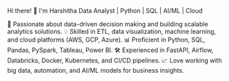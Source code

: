 Hi there! 👋 I'm Harshitha
Data Analyst | Python | SQL | AI/ML | Cloud

🚀 Passionate about data-driven decision making and building scalable analytics solutions.
💡 Skilled in ETL, data visualization, machine learning, and cloud platforms (AWS, GCP, Azure).
📊 Proficient in Python, SQL, Pandas, PySpark, Tableau, Power BI.
🛠 Experienced in FastAPI, Airflow, Databricks, Docker, Kubernetes, and CI/CD pipelines.
📈 Love working with big data, automation, and AI/ML models for business insights.
